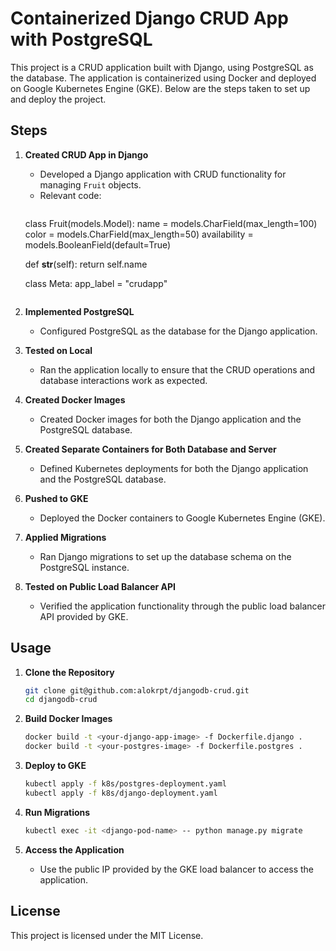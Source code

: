 # Containerized Django CRUD App with PostgreSQL

This project is a CRUD application built with Django, using PostgreSQL as the database. The application is containerized using Docker and deployed on Google Kubernetes Engine (GKE). Below are the steps taken to set up and deploy the project.

## Steps


1. **Created CRUD App in Django**
   - Developed a Django application with CRUD functionality for managing `Fruit` objects.
   - Relevant code:
     ```python:crudapp/models.py
    class Fruit(models.Model):
        name = models.CharField(max_length=100)
        color = models.CharField(max_length=50)
        availability = models.BooleanField(default=True)

    def __str__(self):
        return self.name

    class Meta:
        app_label = "crudapp"
     ```

2. **Implemented PostgreSQL**
   - Configured PostgreSQL as the database for the Django application.

3. **Tested on Local**
   - Ran the application locally to ensure that the CRUD operations and database interactions work as expected.

4. **Created Docker Images**
   - Created Docker images for both the Django application and the PostgreSQL database.

5. **Created Separate Containers for Both Database and Server**
   - Defined Kubernetes deployments for both the Django application and the PostgreSQL database.

6. **Pushed to GKE**
   - Deployed the Docker containers to Google Kubernetes Engine (GKE).

7. **Applied Migrations**
   - Ran Django migrations to set up the database schema on the PostgreSQL instance.

8. **Tested on Public Load Balancer API**
   - Verified the application functionality through the public load balancer API provided by GKE.

## Usage

1. **Clone the Repository**
   ```sh
   git clone git@github.com:alokrpt/djangodb-crud.git
   cd djangodb-crud
   ```

2. **Build Docker Images**
   ```sh
   docker build -t <your-django-app-image> -f Dockerfile.django .
   docker build -t <your-postgres-image> -f Dockerfile.postgres .
   ```

3. **Deploy to GKE**
   ```sh
   kubectl apply -f k8s/postgres-deployment.yaml
   kubectl apply -f k8s/django-deployment.yaml
   ```

4. **Run Migrations**
   ```sh
   kubectl exec -it <django-pod-name> -- python manage.py migrate
   ```

5. **Access the Application**
   - Use the public IP provided by the GKE load balancer to access the application.

## License

This project is licensed under the MIT License.